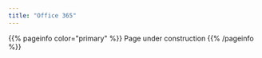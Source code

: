 ```yaml
---
title: "Office 365"
---
```


{{% pageinfo color="primary" %}}
Page under construction
{{% /pageinfo %}}
